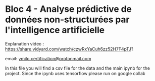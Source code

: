 # Bloc 4 - Analyse prédictive de données non-structurées par l'intelligence artificielle

Explanation video :
https://share.vidyard.com/watch/czwRxYaCuh6zz52H7F4pTJ?

email:
ymilo.certification@protonmail.com

In this file you will find a csv file for the data and the main ipynb for the project. Since the ipynb uses tensorflow please run on google collab
